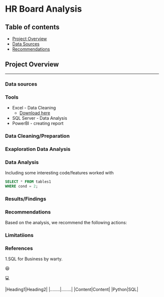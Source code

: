 # HR Board Analysis

## Table of contents

- [Project Overview](#project-overview)
- [Data Sources](#data-sources)
- [Recommendations](#recommendations)

## Project Overview
---

### Data sources

### Tools

- Excel - Data Cleaning
  - [Download here](https://microsoft.com)
- SQL Server - Data Analysis
- PowerBI - creating report

### Data Cleaning/Preparation

### Exaploration Data Analysis


### Data Analysis

  Including some interesting code/features worked with

  ```sql
  SELECT * FROM tables1
  WHERE cond = 2;
  ```

### Results/Findings
  

### Recommendations

  Based on the analysis, we recommend the following actions:


### Limitatiions

 
 ### References

1.SQL for Business by warty.


 😆
 
 💻

|Heading1|Heading2|
|........|........|
|Content|Content|
|Python|SQL|
 
